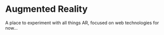 # Augmented Reality

A place to experiment with all things AR, focused on web technologies for now...
